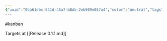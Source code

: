 ```yaml
---
{"uuid":"0ba61dbc-541d-45a7-b8db-2eb909e057a4","color":"neutral","tags":["kanban"],"embeds":[],"links":["Release 0.1.1.md"],"todos":{"done":[],"pending":[]}}
---
```

#kanban

Targets at [[Release 0.1.1.md]]